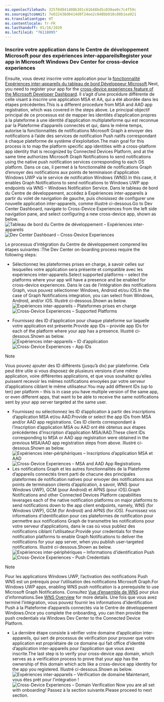 ```yaml
---
ms.openlocfilehash: 325f0d041408b301c61648bd5c030ae0c7c4f59c
ms.sourcegitcommit: 7e022438d0414d8f24ee2c048bb018c80b1ea921
ms.translationtype: HT
ms.contentlocale: fr-FR
ms.lasthandoff: 01/16/2020
ms.locfileid: "76118095"
---
```

### <a name="register-your-app-in-microsoft-windows-dev-center-for-cross-device-experiences"></a><span data-ttu-id="5214b-101">Inscrire votre application dans le Centre de développement Microsoft pour des expériences inter-appareils</span><span class="sxs-lookup"><span data-stu-id="5214b-101">Register your app in Microsoft Windows Dev Center for cross-device experiences</span></span>
<span data-ttu-id="5214b-102">Ensuite, vous devez inscrire votre application pour la [fonctionnalité Expériences inter-appareils du tableau de bord Développeur Microsoft](https://developer.microsoft.com/dashboard/crossplatform/web).</span><span class="sxs-lookup"><span data-stu-id="5214b-102">Next, you need to register your app for the [cross-device experiences feature of the Microsoft Developer Dashboard](https://developer.microsoft.com/dashboard/crossplatform/web).</span></span> <span data-ttu-id="5214b-103">Il s’agit d’une procédure différente de celle visant à inscrire une application MSA et AA, qui a été abordée dans les étapes précédentes.</span><span class="sxs-lookup"><span data-stu-id="5214b-103">This is a different procedure from MSA and AAD app registration, which was covered in the steps above.</span></span> <span data-ttu-id="5214b-104">Le principal objectif principal de ce processus est de mapper les identités d’application propres à la plateforme à une identité d’application multiplateforme qui est reconnue par la Plateforme d’appareils connectés et qui, dans le même temps, autorise la fonctionnalités de notifications Microsoft Graph à envoyer des notifications à l’aide des services de notification Push natifs correspondant à chaque plateforme de système d’exploitation.</span><span class="sxs-lookup"><span data-stu-id="5214b-104">The main goal for this process is to map the platform specific app identities with a cross-platform app identity that is recognized by Connected Devices Platform, and at the same time authorizes Microsoft Graph Notifications to send notifications using the native push notification services corresponding to each OS platform.</span></span> <span data-ttu-id="5214b-105">Dans ce cas, il permet à la fonctionnalité de notifications Graph d’envoyer des notifications aux points de terminaison d’application Windows UWP via le service de notification Windows (WNS).</span><span class="sxs-lookup"><span data-stu-id="5214b-105">In this case, it enables Graph Notifications to send notifications to Windows UWP app endpoints via WNS – Windows Notification Service.</span></span> <span data-ttu-id="5214b-106">Dans le tableau de bord du Centre de développement, accédez à Expériences inter-appareils à partir du volet de navigation de gauche, puis choisissez de configurer une nouvelle application inter-appareils, comme illustré ci-dessous.</span><span class="sxs-lookup"><span data-stu-id="5214b-106">Go to Dev Center Dashboard, navigate to Cross-Device Experiences from the left side navigation pane, and select configuring a new cross-device app, shown as below.</span></span>
<span data-ttu-id="5214b-107">![Tableau de bord du Centre de développement – Expériences inter-appareils](../../notifications/media/dev_center_portal/dev_center_portal_1_overview.png)</span><span class="sxs-lookup"><span data-stu-id="5214b-107">![Dev Center Dashboard – Cross-Device Experiences](../../notifications/media/dev_center_portal/dev_center_portal_1_overview.png)</span></span>

<span data-ttu-id="5214b-108">Le processus d’intégration du Centre de développement comprend les étapes suivantes :</span><span class="sxs-lookup"><span data-stu-id="5214b-108">The Dev Center on-boarding process require the following steps:</span></span>
* <span data-ttu-id="5214b-109">Sélectionnez les plateformes prises en charge, à savoir celles sur lesquelles votre application sera présente et compatible avec les expériences inter-appareils.</span><span class="sxs-lookup"><span data-stu-id="5214b-109">Select supported platforms – select the platforms where your app will have a presence and be enabled for cross-device experiences.</span></span> <span data-ttu-id="5214b-110">Dans le cas de l’intégration des notifications Graph, vous pouvez sélectionner Windows, Android et/ou iOS.</span><span class="sxs-lookup"><span data-stu-id="5214b-110">In the case of Graph Notifications integration, you can select from Windows, Android, and/or iOS.</span></span> <span data-ttu-id="5214b-111">Illustré ci-dessous.</span><span class="sxs-lookup"><span data-stu-id="5214b-111">Shown as below.</span></span>
<span data-ttu-id="5214b-112">![Expériences inter-appareils – Plateformes prises en charge](../../notifications/media/dev_center_portal/dev_center_portal_2_supported_platforms.png)</span><span class="sxs-lookup"><span data-stu-id="5214b-112">![Cross-Device Experiences – Supported Platforms](../../notifications/media/dev_center_portal/dev_center_portal_2_supported_platforms.png)</span></span>

* <span data-ttu-id="5214b-113">Fournissez des ID d’application pour chaque plateforme sur laquelle votre application est présente.</span><span class="sxs-lookup"><span data-stu-id="5214b-113">Provide app IDs – provide app IDs for each of the platform where your app has a presence.</span></span> <span data-ttu-id="5214b-114">Illustré ci-dessous.</span><span class="sxs-lookup"><span data-stu-id="5214b-114">Shown as below.</span></span>
<span data-ttu-id="5214b-115">![Expériences inter-appareils – ID d’application](../../notifications/media/dev_center_portal/dev_center_portal_3_app_ids.png)</span><span class="sxs-lookup"><span data-stu-id="5214b-115">![Cross-Device Experiences – App IDs](../../notifications/media/dev_center_portal/dev_center_portal_3_app_ids.png)</span></span>
> [!NOTE]
> <span data-ttu-id="5214b-116">Vous pouvez ajouter des ID différents (jusqu’à dix) par plateforme. Cela peut être utile si vous disposez de plusieurs versions d’une même application, voire différentes applications, et que vous souhaitez qu’elles puissent recevoir les mêmes notifications envoyées par votre serveur d’applications ciblant le même utilisateur.</span><span class="sxs-lookup"><span data-stu-id="5214b-116">You may add different IDs (up to ten) per platform – this is in case you have multiple version of the same app, or even different apps, that want to be able to receive the same notifications sent by your app server targeted at the same user.</span></span> 

* <span data-ttu-id="5214b-117">Fournissez ou sélectionnez les ID d’application à partir des inscriptions d’application MSA et/ou AAD.</span><span class="sxs-lookup"><span data-stu-id="5214b-117">Provide or select the app IDs from MSA and/or AAD app registrations.</span></span> <span data-ttu-id="5214b-118">Ces ID clients correspondant à l’inscription d’application MSA ou AAD ont été obtenus aux étapes précédentes d’inscription d’application MSA/AAD.</span><span class="sxs-lookup"><span data-stu-id="5214b-118">These client IDs corresponding to MSA or AAD app registration were obtained in the previous MSA/AAD app registration steps from above.</span></span> <span data-ttu-id="5214b-119">Illustré ci-dessous.</span><span class="sxs-lookup"><span data-stu-id="5214b-119">Shown as below.</span></span> 
<span data-ttu-id="5214b-120">![Expériences inter-périphériques – Inscriptions d’application MSA et AAD](../../notifications/media/dev_center_portal/dev_center_portal_4_msa_aad_connections.png)</span><span class="sxs-lookup"><span data-stu-id="5214b-120">![Cross-Device Experiences – MSA and AAD App Registrations](../../notifications/media/dev_center_portal/dev_center_portal_4_msa_aad_connections.png)</span></span>
* <span data-ttu-id="5214b-121">Les notifications Graph et les autres fonctionnalités de la Plateforme d’appareils connectés tirent parti de chacune des principales plateformes de notification natives pour envoyer des notifications aux points de terminaison clients d’application, à savoir, WNS (pour Windows UWP), GCM (pour Android) et APNS (pour iOS).</span><span class="sxs-lookup"><span data-stu-id="5214b-121">Graph Notifications and other Connected Devices Platform capabilities leverages each of the native notification platforms on major platforms to send notifications down to the app client endpoints, namely, WNS (for Windows UWP), GCM (for Android) and APNS (for iOS).</span></span> <span data-ttu-id="5214b-122">Fournissez vos informations d’identification pour ces plateformes de notification pour permettre aux notifications Graph de transmettre les notifications pour votre serveur d’applications, dans le cas où vous publiez des notifications ciblant l’utilisateur.</span><span class="sxs-lookup"><span data-stu-id="5214b-122">Provide your credentials for these notification platforms to enable Graph Notifications to deliver the notifications for your app server, when you publish user-targeted notifications.</span></span> <span data-ttu-id="5214b-123">Illustré ci-dessous.</span><span class="sxs-lookup"><span data-stu-id="5214b-123">Shown as below.</span></span> 
<span data-ttu-id="5214b-124">![Expériences inter-périphériques – Informations d’identification Push](../../notifications/media/dev_center_portal/dev_center_portal_5_push_credentials.png)</span><span class="sxs-lookup"><span data-stu-id="5214b-124">![Cross-Device Experiences – Push Credentials](../../notifications/media/dev_center_portal/dev_center_portal_5_push_credentials.png)</span></span>
> [!NOTE] 
> <span data-ttu-id="5214b-125">Pour les applications Windows UWP, l’activation des notifications Push WNS est un prérequis pour l’utilisation des notifications Microsoft Graph.</span><span class="sxs-lookup"><span data-stu-id="5214b-125">For Windows UWP apps, enabling WNS push notification is a prerequisite to use Microsoft Graph Notifications.</span></span> <span data-ttu-id="5214b-126">Consultez [Vue d’ensemble de WNS](https://docs.microsoft.com/windows/uwp/design/shell/tiles-and-notifications/windows-push-notification-services--wns--overview) pour plus d’informations.</span><span class="sxs-lookup"><span data-stu-id="5214b-126">See [WNS Overview](https://docs.microsoft.com/windows/uwp/design/shell/tiles-and-notifications/windows-push-notification-services--wns--overview) for more details.</span></span> <span data-ttu-id="5214b-127">Une fois que vous avez terminé l’intégration, vous pouvez fournir les informations d’identification Push à la Plateforme d’appareils connectés via le Centre de développement Windows.</span><span class="sxs-lookup"><span data-stu-id="5214b-127">Once you complete the onboarding, you can then provide the push credentials via Windows Dev Center to the Connected Device Platform.</span></span> 
* <span data-ttu-id="5214b-128">La dernière étape consiste à vérifier votre domaine d’application inter-appareils, qui sert de processus de vérification pour prouver que votre application est propriétaire de ce domaine qui fait office d’identité d’application inter-appareils pour l’application que vous avez inscrite.</span><span class="sxs-lookup"><span data-stu-id="5214b-128">The last step is to verify your cross-device app domain, which serves as a verification process to prove that your app has the ownership of this domain which acts like a cross-device app identity for the app you registered.</span></span> <span data-ttu-id="5214b-129">Illustré ci-dessous.</span><span class="sxs-lookup"><span data-stu-id="5214b-129">Shown as below.</span></span>  
<span data-ttu-id="5214b-130">![Expériences inter-appareils – Vérification de domaine](../../notifications/media/dev_center_portal/dev_center_portal_6_domain_verification.png) Maintenant, vous êtes prêt pour l’intégration !</span><span class="sxs-lookup"><span data-stu-id="5214b-130">![Cross-Device Experiences – Domain Verification](../../notifications/media/dev_center_portal/dev_center_portal_6_domain_verification.png) Now you are all set with onboarding!</span></span> <span data-ttu-id="5214b-131">Passez à la section suivante.</span><span class="sxs-lookup"><span data-stu-id="5214b-131">Please proceed to next section.</span></span> 


